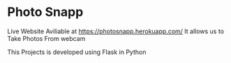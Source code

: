# Photo Snapp

Live Website Aviliable at https://photosnapp.herokuapp.com/
It allows us to Take Photos From webcam

This Projects is developed using Flask in Python
